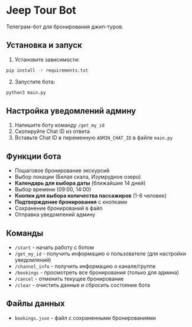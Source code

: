 # Jeep Tour Bot

Телеграм-бот для бронирования джип-туров.

## Установка и запуск

1. Установите зависимости:
```bash
pip install -r requirements.txt
```

2. Запустите бота:
```bash
python3 main.py
```

## Настройка уведомлений админу

1. Напишите боту команду `/get_my_id`
2. Скопируйте Chat ID из ответа
3. Вставьте Chat ID в переменную `ADMIN_CHAT_ID` в файле `main.py`

## Функции бота

- Пошаговое бронирование экскурсий
- Выбор локации (Белая скала, Изумрудное озеро)
- **Календарь для выбора даты** (ближайшие 14 дней)
- Выбор времени (09:00, 14:00)
- **Кнопки для выбора количества пассажиров** (1-6 человек)
- **Подтверждение бронирования** с кнопками
- Сохранение бронирований в файл
- Отправка уведомлений админу

## Команды

- `/start` - начать работу с ботом
- `/get_my_id` - получить информацию о пользователе (для настройки уведомлений)
- `/channel_info` - получить информацию о канале/группе
- `/bookings` - просмотреть все бронирования (только для админа)
- `/cancel` - отменить текущее бронирование
- `/clear` - очистить данные и сбросить состояние бота

## Файлы данных

- `bookings.json` - файл с сохраненными бронированиями 